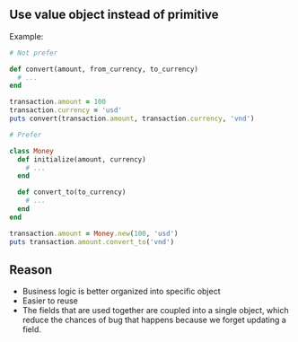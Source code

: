 ## Use value object instead of primitive

Example:

```ruby
# Not prefer

def convert(amount, from_currency, to_currency)
  # ...
end

transaction.amount = 100
transaction.currency = 'usd'
puts convert(transaction.amount, transaction.currency, 'vnd')

# Prefer

class Money
  def initialize(amount, currency)
    # ...
  end

  def convert_to(to_currency)
    # ...
  end
end

transaction.amount = Money.new(100, 'usd')
puts transaction.amount.convert_to('vnd')
```

## Reason

- Business logic is better organized into specific object
- Easier to reuse
- The fields that are used together are coupled into a single object, which
reduce the chances of bug that happens because we forget updating a field.
